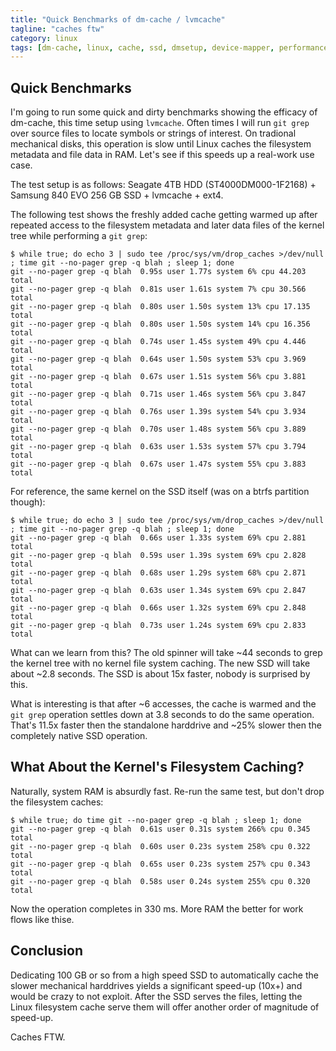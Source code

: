 ```yaml
---
title: "Quick Benchmarks of dm-cache / lvmcache"
tagline: "caches ftw"
category: linux
tags: [dm-cache, linux, cache, ssd, dmsetup, device-mapper, performance, server, disk, lvmcache, lvm]
---
```


## Quick Benchmarks

I'm going to run some quick and dirty benchmarks showing the efficacy of dm-cache, this time setup using `lvmcache`.  Often times I will run `git grep` over source files to locate symbols or strings of interest.  On tradional mechanical disks, this operation is slow until Linux caches the filesystem metadata and file data in RAM.  Let's see if this speeds up a real-work use case.

The test setup is as follows: Seagate 4TB HDD (ST4000DM000-1F2168) + Samsung 840 EVO 256 GB SSD + lvmcache + ext4.

The following test shows the freshly added cache getting warmed up after repeated access to the filesystem metadata and later data files of the kernel tree while performing a `git grep`:

    $ while true; do echo 3 | sudo tee /proc/sys/vm/drop_caches >/dev/null ; time git --no-pager grep -q blah ; sleep 1; done
    git --no-pager grep -q blah  0.95s user 1.77s system 6% cpu 44.203 total
    git --no-pager grep -q blah  0.81s user 1.61s system 7% cpu 30.566 total
    git --no-pager grep -q blah  0.80s user 1.50s system 13% cpu 17.135 total
    git --no-pager grep -q blah  0.80s user 1.50s system 14% cpu 16.356 total
    git --no-pager grep -q blah  0.74s user 1.45s system 49% cpu 4.446 total
    git --no-pager grep -q blah  0.64s user 1.50s system 53% cpu 3.969 total
    git --no-pager grep -q blah  0.67s user 1.51s system 56% cpu 3.881 total
    git --no-pager grep -q blah  0.71s user 1.46s system 56% cpu 3.847 total
    git --no-pager grep -q blah  0.76s user 1.39s system 54% cpu 3.934 total
    git --no-pager grep -q blah  0.70s user 1.48s system 56% cpu 3.889 total
    git --no-pager grep -q blah  0.63s user 1.53s system 57% cpu 3.794 total
    git --no-pager grep -q blah  0.67s user 1.47s system 55% cpu 3.883 total

For reference, the same kernel on the SSD itself (was on a btrfs partition though):

    $ while true; do echo 3 | sudo tee /proc/sys/vm/drop_caches >/dev/null ; time git --no-pager grep -q blah ; sleep 1; done
    git --no-pager grep -q blah  0.66s user 1.33s system 69% cpu 2.881 total
    git --no-pager grep -q blah  0.59s user 1.39s system 69% cpu 2.828 total
    git --no-pager grep -q blah  0.68s user 1.29s system 68% cpu 2.871 total
    git --no-pager grep -q blah  0.63s user 1.34s system 69% cpu 2.847 total
    git --no-pager grep -q blah  0.66s user 1.32s system 69% cpu 2.848 total
    git --no-pager grep -q blah  0.73s user 1.24s system 69% cpu 2.833 total

What can we learn from this?  The old spinner will take ~44 seconds to grep the kernel tree with no kernel file system caching.  The new SSD will take about ~2.8 seconds.  The SSD is about 15x faster, nobody is surprised by this.

What is interesting is that after ~6 accesses, the cache is warmed and the `git grep` operation settles down at 3.8 seconds to do the same operation.  That's 11.5x faster then the standalone harddrive and ~25% slower then the completely native SSD operation.

## What About the Kernel's Filesystem Caching?

Naturally, system RAM is absurdly fast.  Re-run the same test, but don't drop the filesystem caches:

    $ while true; do time git --no-pager grep -q blah ; sleep 1; done
    git --no-pager grep -q blah  0.61s user 0.31s system 266% cpu 0.345 total
    git --no-pager grep -q blah  0.60s user 0.23s system 258% cpu 0.322 total
    git --no-pager grep -q blah  0.65s user 0.23s system 257% cpu 0.343 total
    git --no-pager grep -q blah  0.58s user 0.24s system 255% cpu 0.320 total

Now the operation completes in 330 ms.  More RAM the better for work flows like thise.

## Conclusion

Dedicating 100 GB or so from a high speed SSD to automatically cache the slower mechanical harddrives yields a significant speed-up (10x+) and would be crazy to not exploit.  After the SSD serves the files, letting the Linux filesystem cache serve them will offer another order of magnitude of speed-up.

Caches FTW.

